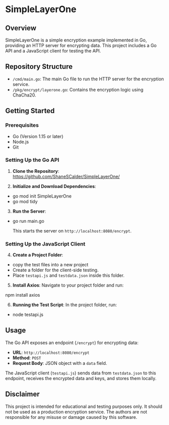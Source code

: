 # SimpleLayerOne

## Overview

SimpleLayerOne is a simple encryption example implemented in Go, providing an HTTP server for encrypting data. This project includes a Go API and a JavaScript client for testing the API.

## Repository Structure

- `/cmd/main.go`: The main Go file to run the HTTP server for the encryption service.
- `/pkg/encrypt/layerone.go`: Contains the encryption logic using ChaCha20.

## Getting Started

### Prerequisites

- Go (Version 1.15 or later)
- Node.js
- Git

### Setting Up the Go API

1. **Clone the Repository**:
https://github.com/ShaneSCalder/SimpleLayerOne/


2. **Initialize and Download Dependencies**:
- go mod init SimpleLayerOne
- go mod tidy

  
3. **Run the Server**:
- go run main.go

  This starts the server on `http://localhost:8080/encrypt`.

### Setting Up the JavaScript Client

4. **Create a Project Folder**:
- copy the test files into a new project
- Create a folder for the client-side testing.
- Place `testapi.js` and `testdata.json` inside this folder.

5. **Install Axios**:
Navigate to your project folder and run:

npm install axios

6. **Running the Test Script**:
In the project folder, run:

- node testapi.js
  
## Usage

The Go API exposes an endpoint (`/encrypt`) for encrypting data:

- **URL**: `http://localhost:8080/encrypt`
- **Method**: `POST`
- **Request Body**: JSON object with a `data` field.

The JavaScript client (`testapi.js`) sends data from `testdata.json` to this endpoint, receives the encrypted data and keys, and stores them locally.

## Disclaimer

This project is intended for educational and testing purposes only. It should not be used as a production encryption service. The authors are not responsible for any misuse or damage caused by this software.
